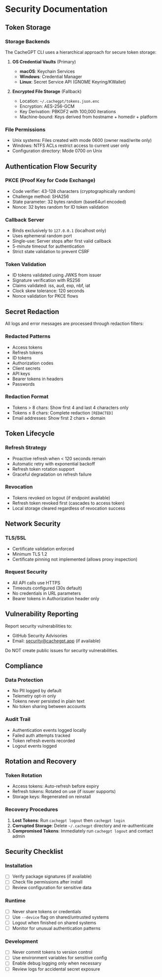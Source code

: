 # Security Documentation

## Token Storage

### Storage Backends

The CacheGPT CLI uses a hierarchical approach for secure token storage:

1. **OS Credential Vaults** (Primary)
   - **macOS**: Keychain Services
   - **Windows**: Credential Manager
   - **Linux**: Secret Service API (GNOME Keyring/KWallet)

2. **Encrypted File Storage** (Fallback)
   - Location: `~/.cachegpt/tokens.json.enc`
   - Encryption: AES-256-GCM
   - Key Derivation: PBKDF2 with 100,000 iterations
   - Machine-bound: Keys derived from hostname + homedir + platform

### File Permissions

- Unix systems: Files created with mode 0600 (owner read/write only)
- Windows: NTFS ACLs restrict access to current user only
- Configuration directory: Mode 0700 on Unix

## Authentication Flow Security

### PKCE (Proof Key for Code Exchange)

- Code verifier: 43-128 characters (cryptographically random)
- Challenge method: SHA256
- State parameter: 32 bytes random (base64url encoded)
- Nonce: 32 bytes random for ID token validation

### Callback Server

- Binds exclusively to `127.0.0.1` (localhost only)
- Uses ephemeral random port
- Single-use: Server stops after first valid callback
- 5-minute timeout for authentication
- Strict state validation to prevent CSRF

### Token Validation

- ID tokens validated using JWKS from issuer
- Signature verification with RS256
- Claims validated: iss, aud, exp, nbf, iat
- Clock skew tolerance: 120 seconds
- Nonce validation for PKCE flows

## Secret Redaction

All logs and error messages are processed through redaction filters:

### Redacted Patterns

- Access tokens
- Refresh tokens
- ID tokens
- Authorization codes
- Client secrets
- API keys
- Bearer tokens in headers
- Passwords

### Redaction Format

- Tokens > 8 chars: Show first 4 and last 4 characters only
- Tokens ≤ 8 chars: Complete redaction `[REDACTED]`
- Email addresses: Show first 2 chars + domain

## Token Lifecycle

### Refresh Strategy

- Proactive refresh when < 120 seconds remain
- Automatic retry with exponential backoff
- Refresh token rotation support
- Graceful degradation on refresh failure

### Revocation

- Tokens revoked on logout (if endpoint available)
- Refresh token revoked first (cascades to access token)
- Local storage cleared regardless of revocation success

## Network Security

### TLS/SSL

- Certificate validation enforced
- Minimum TLS 1.2
- Certificate pinning not implemented (allows proxy inspection)

### Request Security

- All API calls use HTTPS
- Timeouts configured (30s default)
- No credentials in URL parameters
- Bearer tokens in Authorization header only

## Vulnerability Reporting

Report security vulnerabilities to:
- GitHub Security Advisories
- Email: security@cachegpt.app (if available)

Do NOT create public issues for security vulnerabilities.

## Compliance

### Data Protection

- No PII logged by default
- Telemetry opt-in only
- Tokens never persisted in plain text
- No token sharing between accounts

### Audit Trail

- Authentication events logged locally
- Failed auth attempts tracked
- Token refresh events recorded
- Logout events logged

## Rotation and Recovery

### Token Rotation

- Access tokens: Auto-refresh before expiry
- Refresh tokens: Rotated on use (if issuer supports)
- Storage keys: Regenerated on reinstall

### Recovery Procedures

1. **Lost Tokens**: Run `cachegpt logout` then `cachegpt login`
2. **Corrupted Storage**: Delete `~/.cachegpt` directory and re-authenticate
3. **Compromised Tokens**: Immediately run `cachegpt logout` and contact admin

## Security Checklist

### Installation

- [ ] Verify package signatures (if available)
- [ ] Check file permissions after install
- [ ] Review configuration for sensitive data

### Runtime

- [ ] Never share tokens or credentials
- [ ] Use `--device` flag on shared/untrusted systems
- [ ] Logout when finished on shared systems
- [ ] Monitor for unusual authentication patterns

### Development

- [ ] Never commit tokens to version control
- [ ] Use environment variables for sensitive config
- [ ] Enable debug logging only when necessary
- [ ] Review logs for accidental secret exposure